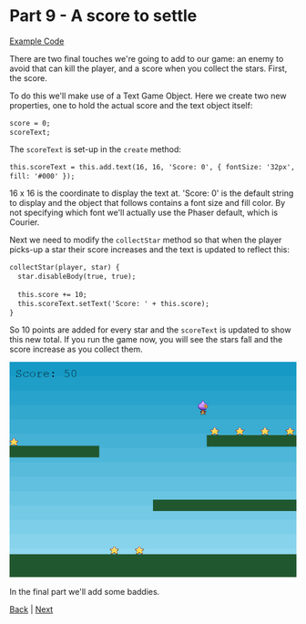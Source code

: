 
# Part 9 - A score to settle

[Example Code](example-code/part-9.js)

There are two final touches we're going to add to our game: an enemy to avoid that can kill the player, and a score when you collect the stars. First, the score.

To do this we'll make use of a Text Game Object. Here we create two new properties, one to hold the actual score and the text object itself:

```
score = 0;
scoreText;
```

The `scoreText` is set-up in the `create` method:

```
this.scoreText = this.add.text(16, 16, 'Score: 0', { fontSize: '32px', fill: '#000' });
```

16 x 16 is the coordinate to display the text at. 'Score: 0' is the default string to display and the object that follows contains a font size and fill color. By not specifying which font we'll actually use the Phaser default, which is Courier.

Next we need to modify the `collectStar` method so that when the player picks-up a star their score increases and the text is updated to reflect this:

```
collectStar(player, star) {
  star.disableBody(true, true);

  this.score += 10;
  this.scoreText.setText('Score: ' + this.score);
}
```

So 10 points are added for every star and the `scoreText` is updated to show this new total. If you run the game now, you will see the stars fall and the score increase as you collect them.

![](images/part9.png)

In the final part we'll add some baddies.

[Back](part-8.md) | [Next](part-10.md)